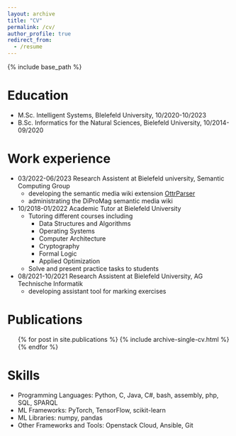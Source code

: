 ```yaml
---
layout: archive
title: "CV"
permalink: /cv/
author_profile: true
redirect_from:
  - /resume
---
```


{% include base_path %}

Education
======
* M.Sc. Intelligent Systems, BIelefeld University, 10/2020-10/2023
* B.Sc. Informatics for the Natural Sciences, Bielefeld University, 10/2014-09/2020

Work experience
======


* 03/2022-06/2023 Research Assistent at Bielefeld university, Semantic Computing Group
    * developing the semantic media wiki extension [OttrParser](https://www.mediawiki.org/wiki/Extension:OttrParser)
    * administrating the DiProMag semantic media wiki
* 10/2018-01/2022 Academic Tutor at Bielefeld University
    * Tutoring different courses including 
        * Data Structures and Algorithms
        * Operating Systems
        * Computer Architecture
        * Cryptography
        * Formal Logic
        * Applied Optimization
    * Solve and present practice tasks to students
* 08/2021-10/2021 Research Assistent at Bielefeld University, AG Technische Informatik
    * developing assistant tool for marking exercises
 
Publications
======
  <ul>{% for post in site.publications %}
    {% include archive-single-cv.html %}
  {% endfor %}</ul>
  
Skills
======
* Programming Languages: Python, C, Java, C#, bash, assembly, php, SQL, SPARQL
* ML Frameworks: PyTorch, TensorFlow, scikit-learn
* ML Libraries: numpy, pandas
* Other Frameworks and Tools: Openstack Cloud, Ansible, Git


